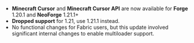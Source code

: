 - **Minecraft Cursor** and **Minecraft Cursor API** are now available for **Forge** 1.20.1 and **NeoForge** 1.21.1+
- **Dropped support** for 1.21, use 1.21.1 instead.
- No functional changes for Fabric users, but this update involved significant internal changes to enable multiloader support.